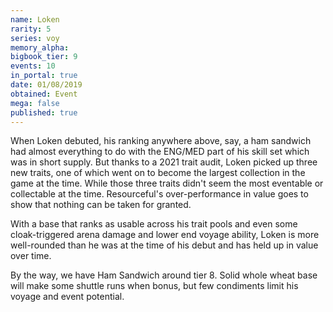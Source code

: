 ```yaml
---
name: Loken
rarity: 5
series: voy
memory_alpha:
bigbook_tier: 9
events: 10
in_portal: true
date: 01/08/2019
obtained: Event
mega: false
published: true
---
```


When Loken debuted, his ranking anywhere above, say, a ham sandwich had almost everything to do with the ENG/MED part of his skill set which was in short supply. But thanks to a 2021 trait audit, Loken picked up three new traits, one of which went on to become the largest collection in the game at the time. While those three traits didn't seem the most eventable or collectable at the time. Resourceful's over-performance in value goes to show that nothing can be taken for granted.

With a base that ranks as usable across his trait pools and even some cloak-triggered arena damage and lower end voyage ability, Loken is more well-rounded than he was at the time of his debut and has held up in value over time.

By the way, we have Ham Sandwich around tier 8. Solid whole wheat base will make some shuttle runs when bonus, but few condiments limit his voyage and event potential.
